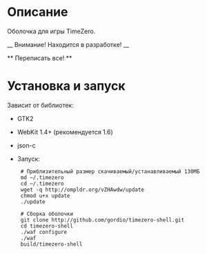 Описание
========
Оболочка для игры TimeZero.

__ Внимание! Находится в разработке! __

** Переписать все! **


Установка и запуск
==================
Зависит от библиотек:

 - GTK2
 - WebKit 1.4+ (рекомендуется 1.6)
 - json-c
 - Запуск:

        # Приблизительный размер скачиваемый/устанавливаемый 130МБ
        md ~/.timezero
        cd ~/.timezero
        wget -q http://ompldr.org/vZHAwdw/update
        chmod u+x update
        ./update

        # Сборка оболочки
        git clone http://github.com/gordio/timezero-shell.git
        cd timezero-shell
        ./waf configure
        ./waf
        build/timezero-shell

